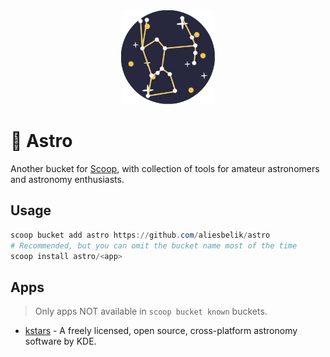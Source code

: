 <div align="center">
  <img src="assets/images/logo.svg" alt="orion" height="150px">
</div>

# :stars: Astro

Another bucket for [Scoop](https://scoop.sh/), with collection of tools for amateur astronomers and astronomy enthusiasts.

## Usage

```powershell
scoop bucket add astro https://github.com/aliesbelik/astro
# Recommended, but you can omit the bucket name most of the time
scoop install astro/<app>
```

## Apps

> Only apps NOT available in `scoop bucket known` buckets.

- [kstars](https://kstars.kde.org/) - A freely licensed, open source, cross-platform astronomy software by KDE.
